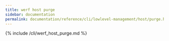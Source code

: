 ```yaml
---
title: werf host purge
sidebar: documentation
permalink: documentation/reference/cli/lowlevel-management/host/purge.html
---
```


{% include /cli/werf_host_purge.md %}
